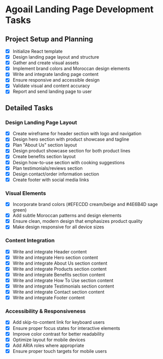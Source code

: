 # Agoail Landing Page Development Tasks

## Project Setup and Planning
- [x] Initialize React template
- [x] Design landing page layout and structure
- [x] Gather and create visual assets
- [x] Implement brand colors and Moroccan design elements
- [x] Write and integrate landing page content
- [x] Ensure responsive and accessible design
- [x] Validate visual and content accuracy
- [x] Report and send landing page to user

## Detailed Tasks
### Design Landing Page Layout
- [x] Create wireframe for header section with logo and navigation
- [x] Design hero section with product showcase and tagline
- [x] Plan "About Us" section layout
- [x] Design product showcase section for both product lines
- [x] Create benefits section layout
- [x] Design how-to-use section with cooking suggestions
- [x] Plan testimonials/reviews section
- [x] Design contact/order information section
- [x] Create footer with social media links

### Visual Elements
- [x] Incorporate brand colors (#EFECDD cream/beige and #4E6B4D sage green)
- [x] Add subtle Moroccan patterns and design elements
- [x] Ensure clean, modern design that emphasizes product quality
- [x] Make design responsive for all device sizes

### Content Integration
- [x] Write and integrate Header content
- [x] Write and integrate Hero section content
- [x] Write and integrate About Us section content
- [x] Write and integrate Products section content
- [x] Write and integrate Benefits section content
- [x] Write and integrate How To Use section content
- [x] Write and integrate Testimonials section content
- [x] Write and integrate Contact section content
- [x] Write and integrate Footer content

### Accessibility & Responsiveness
- [x] Add skip-to-content link for keyboard users
- [x] Ensure proper focus states for interactive elements
- [x] Improve color contrast for better readability
- [x] Optimize layout for mobile devices
- [x] Add ARIA roles where appropriate
- [x] Ensure proper touch targets for mobile users
